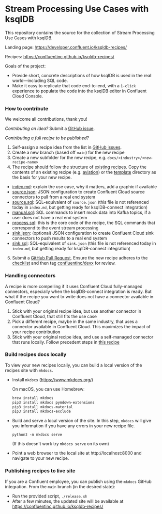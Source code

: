 # Stream Processing Use Cases with ksqlDB

This repository contains the source for the collection of Stream Processing Use Cases with ksqlDB.

Landing page: https://developer.confluent.io/ksqldb-recipes/

Recipes: https://confluentinc.github.io/ksqldb-recipes/

Goals of the project:

- Provide short, concrete descriptions of how ksqlDB is used in the real world—including SQL code.
- Make it easy to replicate that code end-to-end, with a `1-click` experience to populate the code into the ksqlDB editor in Confluent Cloud Console.

### How to contribute

We welcome all contributions, thank you!

_Contributing an idea?_ Submit a [GitHub issue](https://github.com/confluentinc/ksqldb-recipes/issues).

_Contributing a full recipe to be published?_ 

1. Self-assign a recipe idea from the list in [GitHub issues](https://github.com/confluentinc/ksqldb-recipes/issues?q=is%3Aissue+is%3Aopen+label%3A%22new+recipe%22).
2. Create a new branch (based off `main`) for the new recipe
3. Create a new subfolder for the new recipe, e.g. `docs/<industry>/<new-recipe-name>`
4. The recipe should follow the structure of [existing recipes](https://github.com/confluentinc/ksqldb-recipes/tree/main/docs). Copy the contents of an existing recipe (e.g. [aviation](https://github.com/confluentinc/ksqldb-recipes/tree/main/docs/customer-360/aviation)) or the [template](template) directory as the basis for your new recipe.

- [index.md](template/index.md): explain the use case, why it matters, add a graphic if available
- [source.json](template/source.json): JSON configuration to create Confluent Cloud source connectors to pull from a real end system
- [source.sql](template/source.sql): SQL-equivalent of `source.json` (this file is not referenced today in `index.md`, but getting ready for ksqlDB-connect integration)
- [manual.sql](template/manual.sql): SQL commands to insert mock data into Kafka topics, if a user does not have a real end system
- [process.sql](template/process.sql): this is the core code of the recipe, the SQL commands that correspond to the event stream processing
- [sink.json](template/sink.json): (optional) JSON configuration to create Confluent Cloud sink connectors to push results to a real end system
- [sink.sql](template/sink.sql): SQL-equivalent of `sink.json` (this file is not referenced today in `index.md`, but getting ready for ksqlDB-connect integration)

5. Submit a [GitHub Pull Request](https://github.com/confluentinc/ksqldb-recipes/pulls). Ensure the new recipe adheres to the [checklist](https://github.com/confluentinc/ksqldb-recipes/blob/main/.github/pull_request_template.md) and then tag [confluentinc/devx](https://github.com/orgs/confluentinc/teams/devx) for review.

### Handling connectors

A recipe is more compelling if it uses Confluent Cloud fully-managed connectors, especially when the ksqlDB-connect integration is ready.
But what if the recipe you want to write does not have a connector available in Confluent Cloud?

1. Stick with your original recipe idea, but use another connector in Confluent Cloud, that still fits the use case
2. Pick a different recipe, maybe in the same industry, that uses a connector available in Confluent Cloud. This maximizes the impact of your recipe contribution
3. Stick with your original recipe idea, and use a self-managed connector that runs locally. Follow precedent steps in [this recipe](https://confluentinc.github.io/ksqldb-recipes/cybersecurity/SSH-attack/#read-the-data-in)

### Build recipes docs locally

To view your new recipes locally, you can build a local version of the recipes site with `mkdocs`.

- Install `mkdocs` (https://www.mkdocs.org/)

    On macOS, you can use Homebrew:
    ```bash
    brew install mkdocs
    pip3 install mkdocs pymdown-extensions
    pip3 install mkdocs-material
    pip3 install mkdocs-exclude
    ```

- Build and serve a local version of the site. In this step, `mkdocs` will give you information if you have any errors in your new recipe file.
    ```
    python3 -m mkdocs serve  
    ```
    
    (If this doesn't work try `mkdocs serve` on its own)

- Point a web browser to the local site at http://localhost:8000 and navigate to your new recipe.

### Publishing recipes to live site

If you are a Confluent employee, you can publish using the `mkdocs` GitHub integration. From the `main` branch (in the desired state):

- Run the provided script, `./release.sh`
- After a few minutes, the updated site will be available at https://confluentinc.github.io/ksqldb-recipes/
